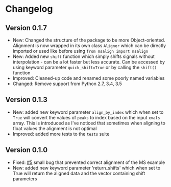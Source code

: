 # Changelog

## Version 0.1.7

- New: Changed the structure of the package to be more Object-oriented. Alignment is now wrapped in its own class `Aligner` which can be directly
imported or used like before using `from msalign import msalign`
- New: Added new `shift` function which simply shifts signals without interpolation - can be a lot faster but less accurate. Can be accessed by using keyword parameter
`quick_shift=True` or by calling the `shift()` function
- Improved: Cleaned-up code and renamed some poorly named variables
- Changed: Remove support from Python 2.7, 3.4, 3.5

## Version 0.1.3

- New: added new keyword parameter `align_by_index` which when set to `True` will convert the values of `peaks` to index based on the input `xvals` array. This is introduced as I've noticed that sometimes when aligning to float values the alignment is not optimal
- Improved: added more tests to the `tests` suite

## Version 0.1.0

- Fixed: [#5](https://github.com/lukasz-migas/msalign/issues/5) small bug that prevented correct alignment of the MS example
- New: added new keyword parameter 'return_shifts' which when set to True will return the aligned data and the vector containing shift parameters
